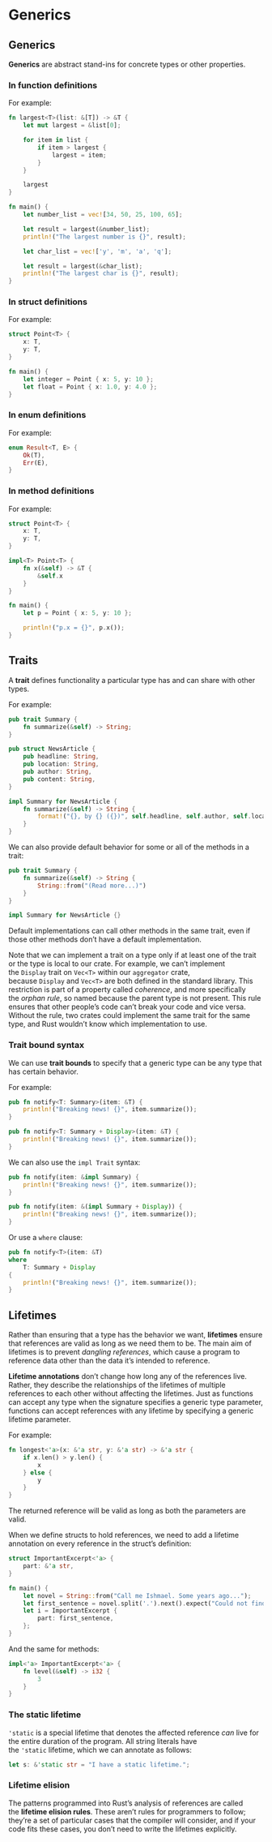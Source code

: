 # Generics
## Generics
**Generics** are abstract stand-ins for concrete types or other properties.

### In function definitions
For example:
```rust
fn largest<T>(list: &[T]) -> &T {
    let mut largest = &list[0];

    for item in list {
        if item > largest {
            largest = item;
        }
    }

    largest
}

fn main() {
    let number_list = vec![34, 50, 25, 100, 65];

    let result = largest(&number_list);
    println!("The largest number is {}", result);

    let char_list = vec!['y', 'm', 'a', 'q'];

    let result = largest(&char_list);
    println!("The largest char is {}", result);
}
```

### In struct definitions
For example:
```rust
struct Point<T> {
    x: T,
    y: T,
}

fn main() {
    let integer = Point { x: 5, y: 10 };
    let float = Point { x: 1.0, y: 4.0 };
}
```

### In enum definitions
For example:
```rust
enum Result<T, E> {
    Ok(T),
    Err(E),
}
```

### In method definitions
For example:
```rust
struct Point<T> {
    x: T,
    y: T,
}

impl<T> Point<T> {
    fn x(&self) -> &T {
        &self.x
    }
}

fn main() {
    let p = Point { x: 5, y: 10 };

    println!("p.x = {}", p.x());
}
```

## Traits
A **trait** defines functionality a particular type has and can share with other types.

For example:
```rust
pub trait Summary {
    fn summarize(&self) -> String;
}

pub struct NewsArticle {
    pub headline: String,
    pub location: String,
    pub author: String,
    pub content: String,
}

impl Summary for NewsArticle {
    fn summarize(&self) -> String {
        format!("{}, by {} ({})", self.headline, self.author, self.location)
    }
}
```

We can also provide default behavior for some or all of the methods in a trait:
```rust
pub trait Summary {
    fn summarize(&self) -> String {
        String::from("(Read more...)")
    }
}

impl Summary for NewsArticle {}
```
Default implementations can call other methods in the same trait, even if those other methods don’t have a default implementation.

Note that we can implement a trait on a type only if at least one of the trait or the type is local to our crate. For example, we can’t implement the `Display` trait on `Vec<T>` within our `aggregator` crate, because `Display` and `Vec<T>` are both defined in the standard library. This restriction is part of a property called _coherence_, and more specifically the _orphan rule_, so named because the parent type is not present. This rule ensures that other people’s code can’t break your code and vice versa. Without the rule, two crates could implement the same trait for the same type, and Rust wouldn’t know which implementation to use.

### Trait bound syntax
We can use **trait bounds** to specify that a generic type can be any type that has certain behavior.

For example:
```rust
pub fn notify<T: Summary>(item: &T) {
    println!("Breaking news! {}", item.summarize());
}

pub fn notify<T: Summary + Display>(item: &T) {
    println!("Breaking news! {}", item.summarize());
}
```

We can also use the `impl Trait` syntax:
```rust
pub fn notify(item: &impl Summary) {
    println!("Breaking news! {}", item.summarize());
}

pub fn notify(item: &(impl Summary + Display)) {
    println!("Breaking news! {}", item.summarize());
}
```

Or use a `where` clause:
```rust
pub fn notify<T>(item: &T)
where
    T: Summary + Display
{
    println!("Breaking news! {}", item.summarize());
}
```

## Lifetimes
Rather than ensuring that a type has the behavior we want, **lifetimes** ensure that references are valid as long as we need them to be. The main aim of lifetimes is to prevent _dangling references_, which cause a program to reference data other than the data it’s intended to reference.

**Lifetime annotations** don’t change how long any of the references live. Rather, they describe the relationships of the lifetimes of multiple references to each other without affecting the lifetimes. Just as functions can accept any type when the signature specifies a generic type parameter, functions can accept references with any lifetime by specifying a generic lifetime parameter.

For example:
```rust
fn longest<'a>(x: &'a str, y: &'a str) -> &'a str {
    if x.len() > y.len() {
        x
    } else {
        y
    }
}
```
The returned reference will be valid as long as both the parameters are valid.

When we define structs to hold references, we need to add a lifetime annotation on every reference in the struct’s definition:
```rust
struct ImportantExcerpt<'a> {
    part: &'a str,
}

fn main() {
    let novel = String::from("Call me Ishmael. Some years ago...");
    let first_sentence = novel.split('.').next().expect("Could not find a '.'");
    let i = ImportantExcerpt {
        part: first_sentence,
    };
}
```

And the same for methods:
```rust
impl<'a> ImportantExcerpt<'a> {
    fn level(&self) -> i32 {
        3
    }
}
```

### The static lifetime
`'static` is a special lifetime that denotes the affected reference _can_ live for the entire duration of the program. All string literals have the `'static` lifetime, which we can annotate as follows:
```rust
let s: &'static str = "I have a static lifetime.";
```

### Lifetime elision
The patterns programmed into Rust’s analysis of references are called the **lifetime elision rules**. These aren’t rules for programmers to follow; they’re a set of particular cases that the compiler will consider, and if your code fits these cases, you don’t need to write the lifetimes explicitly.